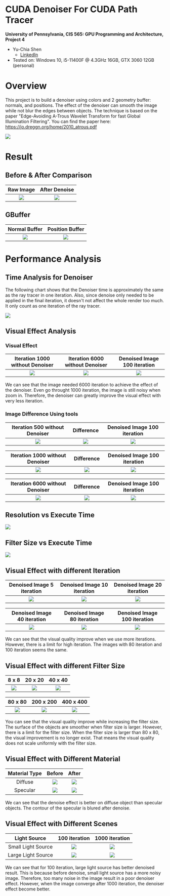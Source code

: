 CUDA Denoiser For CUDA Path Tracer
==================================

**University of Pennsylvania, CIS 565: GPU Programming and Architecture, Project 4**

* Yu-Chia Shen
  * [LinkedIn](https://www.linkedin.com/in/ycshen0831/)
* Tested on: Windows 10, i5-11400F @ 4.3GHz 16GB, GTX 3060 12GB (personal)

# Overview
This project is to build a denoiser using colors and 2 geometry buffer: normals, and positions. The effect of the denoiser can smooth the image while not blur the edges between objects. The technique is based on the paper "Edge-Avoiding A-Trous Wavelet Transform for fast Global Illumination Filtering". You can find the paper here: https://jo.dreggn.org/home/2010_atrous.pdf

![](./img/Laterns.png)

# Result

## **Before & After Comparison**
| Raw Image | After Denoise | 
| :--------------------------: | :-------------------: | 
| ![](./img/before.png) | ![](./img/after.png) |

## **GBuffer**
| Normal Buffer |  Position Buffer | 
| :--------------------------: | :-------------------: | 
| ![](./img/normals_img.png) | ![](./img/positions_img.png) |

# Performance Analysis

## Time Analysis for Denoiser

The following chart shows that the Denoiser time is approximately the same as the ray tracer in one iteration. Also, since denoise only needed to be applied in the final iteration, it doesn't not affect the whole render too much. It only count as one iteration of the ray tracer. 

![](./img/Resolution%20(pixel)%20vs%20Run%20Time%20(ms)%20vs%20iter.png)

## Visual Effect Analysis

### Visual Effect
| Iteration 1000 without Denoiser | Iteration 6000 without Denoiser | Denoised Image 100 iteration
| :--------------------------: | :-------------------: | :-------------------: | 
| ![](./img/iteration/a1000.png) | ![](./img/iteration/a6000.png)  | ![](./img/iteration/aResult.png) | 

We can see that the image needed 6000 iteration to achieve the effect of the denoiser. Even go throught 1000 iteration, the image is still noisy when zoom in. Therefore, the denoiser can greatly improve the visual effect with very less iteration.

### Image Difference Using tools
| Iteration 500 without Denoiser | Difference | Denoised Image 100 iteration 
| :--------------------------: | :-------------------: | :-------------------: | 
| ![](./img/iteration/cornell.2022-10-22_23-16-51z.500.0samp.png) | ![](./img/vs/vs500.png)  | ![](./img/denoiseResult.png) | 

| Iteration 1000 without Denoiser | Difference | Denoised Image 100 iteration 
| :--------------------------: | :-------------------: | :-------------------: | 
| ![](./img/iteration/cornell.2022-10-22_19-24-22z.1000.0samp.png) | ![](./img/vs/vs1000.png)  | ![](./img/denoiseResult.png) | 

| Iteration 6000 without Denoiser | Difference | Denoised Image 100 iteration 
| :--------------------------: | :-------------------: | :-------------------: | 
| ![](./img/iteration/cornell.2022-10-22_19-24-22z.6000.5samp.png) | ![](./img/vs/vs6000.png)  | ![](./img/denoiseResult.png) | 

## **Resolution vs Execute Time**
![](./img/chart/Resolution%20(pixel)%20vs%20Run%20Time%20(ms).png)

## **Filter Size vs Execute Time**
![](./img/chart/Filter%20Size%20(pixel)%20vs%20Run%20Time%20(ms).png)

## **Visual Effect with different Iteration**
| Denoised Image 5 iteration| Denoised Image 10 iteration | Denoised Image 20 iteration 
| :--------------------------: | :-------------------: | :-------------------: | 
| ![](./img/denoiseIter/cornell.2022-10-22_23-28-04z.5.5samp.png) | ![](./img/denoiseIter/cornell.2022-10-22_23-28-04z.10.4samp.png)  | ![](./img/denoiseIter/cornell.2022-10-22_23-28-04z.20.3samp.png) | 

| Denoised Image 40 iteration| Denoised Image 80 iteration | Denoised Image 100 iteration 
| :--------------------------: | :-------------------: | :-------------------: | 
| ![](./img/denoiseIter/cornell.2022-10-22_23-28-04z.40.2samp.png) | ![](./img/denoiseIter/cornell.2022-10-22_23-28-04z.80.1samp.png)  | ![](./img/denoiseIter/cornell.2022-10-22_23-28-04z.100.0samp.png) | 

We can see that the visual quality improve when we use more iterations. However, there is a limit for high iteration. The images with 80 iteration and 100 iteration seems the same.

## **Visual Effect with different Filter Size**
| 8 x 8 | 20 x 20 |  40 x 40 |
| :--------------------------: | :-------------------: |  :-------------------: | 
| ![](./img/visual_filter_size/f8.png)  | ![](./img/visual_filter_size/f20.png) | ![](./img/visual_filter_size/f40.png) |

| 80 x 80 | 200 x 200 | 400 x 400|
| :--------------------------: | :-------------------: |  :-------------------: | 
| ![](./img/visual_filter_size/f80.png)  | ![](./img/visual_filter_size/f200.png) | ![](./img/visual_filter_size/f400.png) |

You can see that the visual quality improve while increasing the filter size. The surface of the objects are smoother when filter size is larger. However, there is a limit for the filter size. When the filter size is larger than 80 x 80, the visual improvement is no longer exist. That means the visual quality does not scale uniformly with the filter size.

## Visual Effect with Different Material

| Material Type | Before | After |
| :--------------------------: | :-------------------: |  :-------------------: | 
| Diffuse  | ![](./img/material/diffuse.png) | ![](./img/material/diffuseDenoise.png) |
| Specular  | ![](./img/before.png) | ![](./img/after.png) |

We can see that the denoise effect is better on diffuse object than specular objects. The contour of the specular is blured after denoise.

## Visual Effect with Different Scenes
| Light Source | 100 iteration | 1000 iteration |
| :--------------------------: | :-------------------: |  :-------------------: | 
| Small Light Source  | ![](./img/NewScene/cornell.2022-10-22_23-49-30z.101.1samp.png) | ![](./img/NewScene/cornell.2022-10-22_23-49-30z.1026.3samp.png) |
| Large Light Source  | ![](./img/after.png) | ![](./img/NewScene/Large.png) |

We can see that for 100 iteration, large light source has better denoised result. This is because before denoise, small light source has a more noisy image. Therefore, too many noise in the image result in a poor denoiser effect. However, when the image converge after 1000 iteration, the denoiser effect become better.
